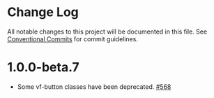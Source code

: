 # Change Log

All notable changes to this project will be documented in this file.
See [Conventional Commits](https://conventionalcommits.org) for commit guidelines.

# 1.0.0-beta.7

- Some vf-button classes have been deprecated. [#568](https://github.com/visual-framework/vf-core/pull/568)